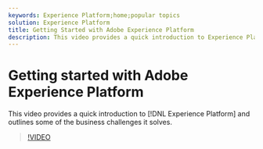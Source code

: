 ```yaml
---
keywords: Experience Platform;home;popular topics
solution: Experience Platform
title: Getting Started with Adobe Experience Platform
description: This video provides a quick introduction to Experience Platform and outlines the business challenges it solves.
---
```


# Getting started with Adobe Experience Platform

This video provides a quick introduction to [!DNL Experience Platform] and outlines some of the business challenges it solves.

>[!VIDEO](https://video.tv.adobe.com/v/32797?quality=12&learn=on)